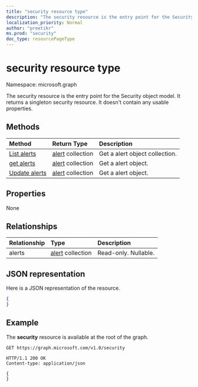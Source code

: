 ```yaml
---
title: "security resource type"
description: "The security resource is the entry point for the Security object model. It returns a singleton security resource. It doesn't contain any usable properties."
localization_priority: Normal
author: "preetikr"
ms.prod: "security"
doc_type: resourcePageType
---
```


# security resource type

Namespace: microsoft.graph

The security resource is the entry point for the Security object model. It returns a singleton security resource. It doesn't contain any usable properties.

## Methods

| Method       | Return Type | Description |
|:-------------|:------------|:------------|
| [List alerts](../api/alert-list.md) | [alert](alert.md) collection | Get a alert object collection. |
| [get alerts](../api/alert-get.md) | [alert](alert.md) collection | Get a alert object. |
| [Update alerts](../api/alert-update.md) | [alert](alert.md) collection | Get a alert object. |

## Properties
None

## Relationships
| Relationship | Type        | Description |
|:-------------|:------------|:------------|
|alerts|[alert](alert.md) collection| Read-only. Nullable.|


## JSON representation
Here is a JSON representation of the resource.

<!-- {
  "blockType": "resource",
  "baseType": "microsoft.graph.entity",
  "@odata.type": "microsoft.graph.security"
}-->

```json
{
}
```

## Example

The **security** resource is available at the root of the graph.

<!--{
  "blockType": "request"
}-->
```http
GET https://graph.microsoft.com/v1.0/security
```

<!--{
  "blockType": "response",
  "truncated": true,
  "@odata.type": "microsoft.graph.security"
}-->
```http
HTTP/1.1 200 OK
Content-type: application/json

{
}
```

<!-- uuid: 8fcb5dbc-d5aa-4681-8e31-b001d5168d79
2015-10-25 14:57:30 UTC -->
<!-- {
  "type": "#page.annotation",
  "description": "security resource",
  "keywords": "",
  "section": "documentation",
  "tocPath": ""
}-->

